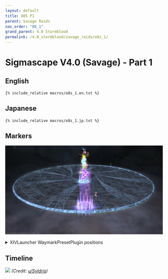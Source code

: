 ```yaml
---
layout: default
title: O8S P1
parent: Savage Raids
nav_order: "08_1"
grand_parent: 4.0 Stormblood
permalink: /4.0_stormblood/savage_raids/o8s_1/
---
```


# Sigmascape V4.0 (Savage) - Part 1

## English
```
{% include_relative macros/o8s_1.en.txt %}
```

## Japanese
```
{% include_relative macros/o8s_1.jp.txt %}
```

## Markers

![](images/markers.jpg)
<details markdown=block>
<summary>XIVLauncher WaymarkPresetPlugin positions</summary>

```json
{"Name":"O8S P1","MapID":295,"A":{"X":0.0,"Y":0.0,"Z":-18.5,"ID":0,"Active":true},"B":{"X":0.0,"Y":0.0,"Z":-5.5,"ID":1,"Active":true},"C":{"X":0.0,"Y":0.0,"Z":5.5,"ID":2,"Active":true},"D":{"X":0.0,"Y":0.0,"Z":18.5,"ID":3,"Active":true},"One":{"X":0.0,"Y":0.0,"Z":0.0,"ID":4,"Active":false},"Two":{"X":0.0,"Y":0.0,"Z":0.0,"ID":5,"Active":false},"Three":{"X":0.0,"Y":0.0,"Z":0.0,"ID":6,"Active":false},"Four":{"X":0.0,"Y":0.0,"Z":0.0,"ID":7,"Active":false}}
```

</details>

## Timeline

![](https://i.redd.it/st64gsrzaze01.png)
*(Credit: [u/Syldris](https://www.reddit.com/r/ffxiv/comments/7w4aun/o8s_kefaust_rotations_timeline/))*